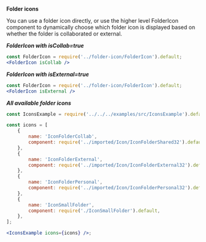 **Folder icons**

You can use a folder icon directly, or use the higher level FolderIcon component to dynamically choose which folder icon is displayed based on whether the folder is collaborated or external.

***FolderIcon with isCollab=true***
```jsx
const FolderIcon = require('../folder-icon/FolderIcon').default;
<FolderIcon isCollab />
```

***FolderIcon with isExternal=true***
```jsx
const FolderIcon = require('../folder-icon/FolderIcon').default;
<FolderIcon isExternal />
```

***All available folder icons***
```jsx
const IconsExample = require('../../../examples/src/IconsExample').default;

const icons = [
    {
        name: 'IconFolderCollab',
        component: require('../imported/Icon/IconFolderShared32').default,
    },
    {
        name: 'IconFolderExternal',
        component: require('../imported/Icon/IconFolderExternal32').default,
    },
    {
        name: 'IconFolderPersonal',
        component: require('../imported/Icon/IconFolderPersonal32').default,
    },
    {
        name: 'IconSmallFolder',
        component: require('./IconSmallFolder').default,
    },
];

<IconsExample icons={icons} />;
```
